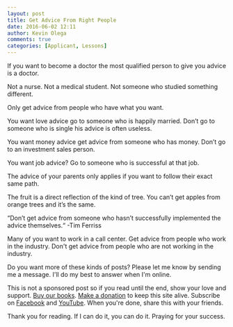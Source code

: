 ```yaml
---
layout: post
title: Get Advice From Right People
date: 2016-06-02 12:11
author: Kevin Olega
comments: true
categories: [Applicant, Lessons]
---
```

If you want to become a doctor the most qualified person to give you advice is a doctor.

Not a nurse.
Not a medical student.
Not someone who studied something different.

Only get advice from people who have what you want.

You want love advice go to someone who is happily married. Don’t go to someone who is single his advice is often useless.

You want money advice get advice from someone who has money. Don’t go to an investment sales person.

You want job advice? Go to someone who is successful at that job.

The advice of your parents only applies if you want to follow their exact same path.

The fruit is a direct reflection of the kind of tree. You can’t get apples from orange trees and it’s the same.

“Don’t get advice from someone who hasn’t successfully implemented the advice themselves.“
-Tim Ferriss

Many of you want to work in a call center. Get advice from people who work in the industry. Don't get advice from people who are not working in the industry.

Do you want more of these kinds of posts? Please let me know by sending me a message. I'll do my best to answer when I'm online.

This is not a sponsored post so if you read until the end, show your love and support. [Buy our books](http://callcentertrainingtips.com/promos/).  [Make a donation](http://callcentertrainingtips.com/support/) to keep this site alive. Subscribe on [Facebook](https://www.facebook.com/callcentertrainingtips/) and [YouTube](https://www.youtube.com/channel/UCSRyiovg_InMdQAe7Fn0LtA). When you're done, share this with your friends. 

Thank you for reading. If I can do it, you can do it. Praying for your success.
